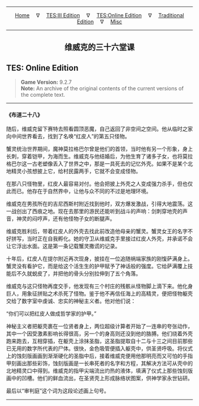 
---

<!-- Jekyll Page Links -->

<center>
<a href="../../../../index.html">Home</a>
&emsp;&nabla;&emsp;
<a href="../../../index-tes3.html">TES:III Edition</a>
&emsp;&nabla;&emsp;
<a href="../../../index-teso.html">TES:Online Edition</a>
&emsp;&nabla;&emsp;
<a href="../../../index-traditional.html">Traditional Edition</a>
&emsp;&nabla;&emsp;
<a href="../../../index-misc.html">Misc</a>
</center>

<!-- Markdown Body Below: -->

---

<center>
<h2><span style="font-family:Georgia">维威克的三十六堂课</span></h2>
</center>

## TES: Online Edition

> __Game Version:__ 9.2.7\
> __Note:__ An archive of the original contents of the current versions of the complete text.

---

#### 《布道二十八》

随后，维威克留下赛特去照看圆顶恶魔，自己返回了非空间之空间。他从临时之家向中间世界看去，找到了名唤“红皮人”的第五只怪物。

蟹灵统治世界期间，魔神莫拉格巴尔曾是他们的首领，当时他有另一个形象，身上长刺，穿着铠甲，为海而生。维威克与他结婚后，为他生育了诸多子女，也将莫拉格巴尔这一古老塑像丢入了世界之中，那是一具死去的记忆外壳。如果不是某个北地精灵小孩想披上它，给村民露两手，它就不会变成怪物。

在那八只怪物里，红皮人最容易对付。他会把披上外壳之人变成强力杀手，但也仅此而已。他存在于自然界中，让他与众不同的不过是地理环境。

维威克在男孩所在的吉尼西斯村附近找到他时，双方爆发激战，引得大地震荡。这一战创出了西痕之地。现在去那里的游民还能听到战斗的声响：剑刺穿地壳的声音，神灵的闷哼声，还有他怪物子女的断腿声。

维威克胜利后，带着红皮人的外壳去找此前改造他母亲的蟹灵。蟹灵女王的名字不好拼写，当时正在自我孵化。她的守卫从维威克手里接过红皮人外壳，并承诺不会让它浮出水面。这是第一条记载蟹灵撒谎的记录。

十年后，红皮人在提尔附近再次现身，披挂在一位追随祸端家族的刚愎萨满身上。蟹灵没有看护它，而是给这个活生生的护甲赋予了神话般的强度。它给萨满覆上技能后不久就蜕皮了，并把他的骨头分别拉伸到了五个角落。

维威克与这只怪物再度交手，他发现有三个村庄的残骸从怪物脚上滴下来。他化身巨人，用象征拼贴之术杀死了怪物。鉴于他不再信任海上的高精灵，便把怪物躯壳交给了数字室中虔诚、忠实的神秘主义者。他对他们说：

“你们可以把红皮人做成哲学家的护甲。”

神秘主义者把躯壳裹在一位贤者身上，两位超级计算者开始了一连串的夸张动作，其中一个因受激素影响长得很高，另一个的身高则还没到他的胳膊。他们绕着外壳跑来跑去，互相穿插，在躯壳上涂抹圣脂，这圣脂提取自十二与十三之间目前那些已无用的数字所代表的尸体。很快，金色吸管便插入躯壳中，供圣贤呼吸。将仪式上的蚀刻版画画到渐渐硬化的圣脂中后，接着维威克便用他那明亮而又可怕的手指甲刻画出那些彩饰，蚀刻版画是一长串死者的名字和方程，其解决方法可从壳中的北地精灵口中得到。维威克的指甲尖端流出灼热的液体，填满了仪式上那些蚀刻版画中的凹槽。他们的鲜血流出，在圣贤壳上形成脉络状图案，供神学家永世钻研。

最后以“审判庭”这个词为这段论述画上句号。

---
